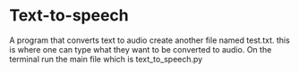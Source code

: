 # Text-to-speech
A program that converts text to audio
 create another file named test.txt.
 this is where one can type what they want to be converted to audio.
 On the terminal run the main file which is text_to_speech.py
